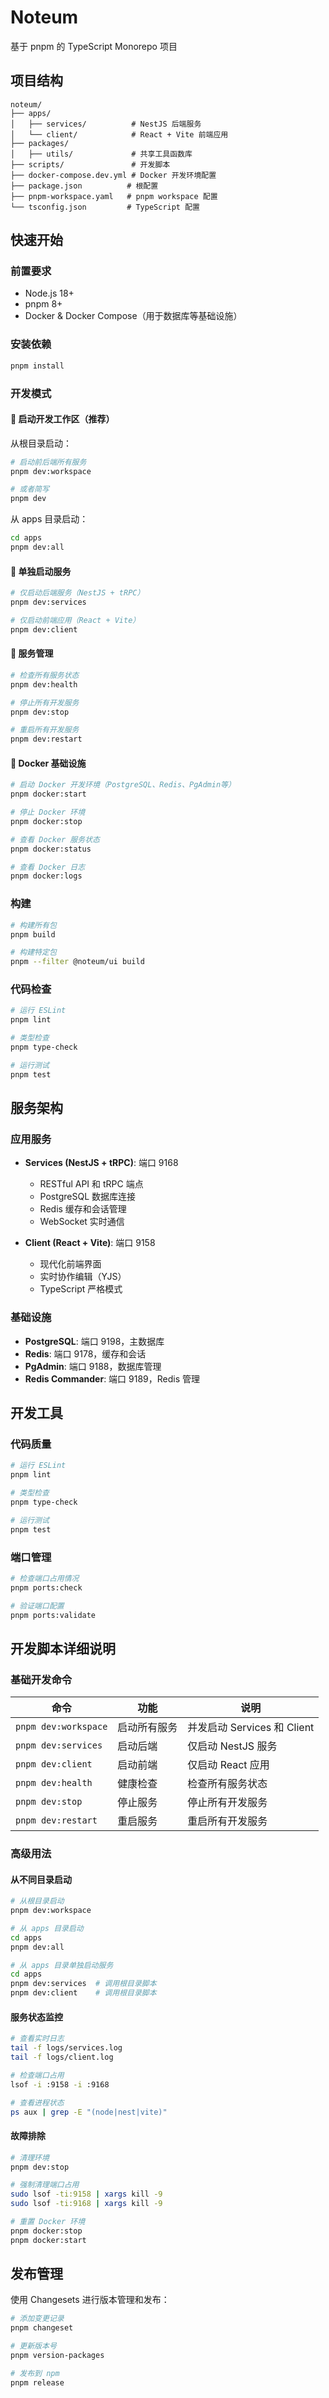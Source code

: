 # Noteum

基于 pnpm 的 TypeScript Monorepo 项目

## 项目结构

```
noteum/
├── apps/
│   ├── services/          # NestJS 后端服务
│   └── client/            # React + Vite 前端应用
├── packages/
│   ├── utils/             # 共享工具函数库
├── scripts/               # 开发脚本
├── docker-compose.dev.yml # Docker 开发环境配置
├── package.json          # 根配置
├── pnpm-workspace.yaml   # pnpm workspace 配置
└── tsconfig.json         # TypeScript 配置
```

## 快速开始

### 前置要求

- Node.js 18+
- pnpm 8+
- Docker & Docker Compose（用于数据库等基础设施）

### 安装依赖
```bash
pnpm install
```

### 开发模式

#### 🚀 启动开发工作区（推荐）

从根目录启动：
```bash
# 启动前后端所有服务
pnpm dev:workspace

# 或者简写
pnpm dev
```

从 apps 目录启动：
```bash
cd apps
pnpm dev:all
```

#### 🔧 单独启动服务

```bash
# 仅启动后端服务（NestJS + tRPC）
pnpm dev:services

# 仅启动前端应用（React + Vite）
pnpm dev:client
```

#### 🏥 服务管理

```bash
# 检查所有服务状态
pnpm dev:health

# 停止所有开发服务
pnpm dev:stop

# 重启所有开发服务
pnpm dev:restart
```

#### 🐳 Docker 基础设施

```bash
# 启动 Docker 开发环境（PostgreSQL、Redis、PgAdmin等）
pnpm docker:start

# 停止 Docker 环境
pnpm docker:stop

# 查看 Docker 服务状态
pnpm docker:status

# 查看 Docker 日志
pnpm docker:logs
```

### 构建
```bash
# 构建所有包
pnpm build

# 构建特定包
pnpm --filter @noteum/ui build
```

### 代码检查
```bash
# 运行 ESLint
pnpm lint

# 类型检查
pnpm type-check

# 运行测试
pnpm test
```

## 服务架构

### 应用服务

- **Services (NestJS + tRPC)**: 端口 9168
  - RESTful API 和 tRPC 端点
  - PostgreSQL 数据库连接
  - Redis 缓存和会话管理
  - WebSocket 实时通信

- **Client (React + Vite)**: 端口 9158
  - 现代化前端界面
  - 实时协作编辑（YJS）
  - TypeScript 严格模式

### 基础设施

- **PostgreSQL**: 端口 9198，主数据库
- **Redis**: 端口 9178，缓存和会话
- **PgAdmin**: 端口 9188，数据库管理
- **Redis Commander**: 端口 9189，Redis 管理

## 开发工具

### 代码质量
```bash
# 运行 ESLint
pnpm lint

# 类型检查
pnpm type-check

# 运行测试
pnpm test
```

### 端口管理
```bash
# 检查端口占用情况
pnpm ports:check

# 验证端口配置
pnpm ports:validate
```

## 开发脚本详细说明

### 基础开发命令

| 命令 | 功能 | 说明 |
|------|------|------|
| `pnpm dev:workspace` | 启动所有服务 | 并发启动 Services 和 Client |
| `pnpm dev:services` | 启动后端 | 仅启动 NestJS 服务 |
| `pnpm dev:client` | 启动前端 | 仅启动 React 应用 |
| `pnpm dev:health` | 健康检查 | 检查所有服务状态 |
| `pnpm dev:stop` | 停止服务 | 停止所有开发服务 |
| `pnpm dev:restart` | 重启服务 | 重启所有开发服务 |

### 高级用法

#### 从不同目录启动

```bash
# 从根目录启动
pnpm dev:workspace

# 从 apps 目录启动
cd apps
pnpm dev:all

# 从 apps 目录单独启动服务
cd apps
pnpm dev:services  # 调用根目录脚本
pnpm dev:client    # 调用根目录脚本
```

#### 服务状态监控

```bash
# 查看实时日志
tail -f logs/services.log
tail -f logs/client.log

# 检查端口占用
lsof -i :9158 -i :9168

# 查看进程状态
ps aux | grep -E "(node|nest|vite)"
```

#### 故障排除

```bash
# 清理环境
pnpm dev:stop

# 强制清理端口占用
sudo lsof -ti:9158 | xargs kill -9
sudo lsof -ti:9168 | xargs kill -9

# 重置 Docker 环境
pnpm docker:stop
pnpm docker:start
```

## 发布管理

使用 Changesets 进行版本管理和发布：

```bash
# 添加变更记录
pnpm changeset

# 更新版本号
pnpm version-packages

# 发布到 npm
pnpm release
```